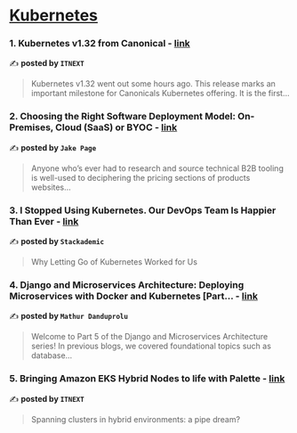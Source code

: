 
<h1><a href=https://medium.com/tag/kubernetes/recommended target="_blank" rel="noopener noreferrer">Kubernetes</a></h1>
<h3>1. Kubernetes v1.32 from Canonical - <a href="https://medium.com/itnext/kubernetes-v1-32-from-canonical-c3dfc872a452" target="_blank" rel="noopener noreferrer">link</a></h3>

✍️ **posted by `ITNEXT`**

<blockquote>Kubernetes v1.32 went out some hours ago. This release marks an important milestone for Canonicals Kubernetes offering. It is the first…</blockquote>

<h3>2. Choosing the Right Software Deployment Model: On-Premises, Cloud (SaaS) or BYOC - <a href="https://medium.com/@jake.page91/choosing-the-right-software-deployment-model-on-premises-cloud-saas-or-byoc-be3304153f09" target="_blank" rel="noopener noreferrer">link</a></h3>

✍️ **posted by `Jake Page`**

<blockquote>Anyone who’s ever had to research and source technical B2B tooling is well-used to deciphering the pricing sections of products websites…</blockquote>

<h3>3. I Stopped Using Kubernetes. Our DevOps Team Is Happier Than Ever - <a href="https://medium.com/stackademic/i-stopped-using-kubernetes-our-devops-team-is-happier-than-ever-a5519f916ec0" target="_blank" rel="noopener noreferrer">link</a></h3>

✍️ **posted by `Stackademic`**

<blockquote>Why Letting Go of Kubernetes Worked for Us</blockquote>

<h3>4. Django and Microservices Architecture: Deploying Microservices with Docker and Kubernetes [Part… - <a href="https://medium.com/@mathur.danduprolu/django-and-microservices-architecture-deploying-microservices-with-docker-and-kubernetes-part-aad1fb9710bc" target="_blank" rel="noopener noreferrer">link</a></h3>

✍️ **posted by `Mathur Danduprolu`**

<blockquote>Welcome to Part 5 of the Django and Microservices Architecture series! In previous blogs, we covered foundational topics such as database…</blockquote>

<h3>5. Bringing Amazon EKS Hybrid Nodes to life with Palette - <a href="https://medium.com/itnext/bringing-amazon-eks-hybrid-nodes-to-life-with-palette-584734449503" target="_blank" rel="noopener noreferrer">link</a></h3>

✍️ **posted by `ITNEXT`**

<blockquote>Spanning clusters in hybrid environments: a pipe dream?</blockquote>

